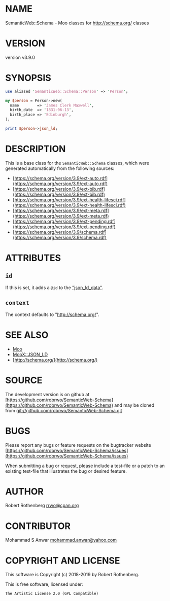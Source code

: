 # NAME

SemanticWeb::Schema - Moo classes for http://schema.org/ classes

# VERSION

version v3.9.0

# SYNOPSIS

```perl
use aliased 'SemanticWeb::Schema::Person' => 'Person';

my $person = Person->new(
  name        => 'James Clerk Maxwell',
  birth_date  => '1831-06-13',
  birth_place => 'Edinburgh',
);

print $person->json_ld;
```

# DESCRIPTION

This is a base class for the `SemanticWeb::Schema` classes, which
were generated automatically from the following sources:

- [https://schema.org/version/3.9/ext-auto.rdf](https://schema.org/version/3.9/ext-auto.rdf)
- [https://schema.org/version/3.9/ext-bib.rdf](https://schema.org/version/3.9/ext-bib.rdf)
- [https://schema.org/version/3.9/ext-health-lifesci.rdf](https://schema.org/version/3.9/ext-health-lifesci.rdf)
- [https://schema.org/version/3.9/ext-meta.rdf](https://schema.org/version/3.9/ext-meta.rdf)
- [https://schema.org/version/3.9/ext-pending.rdf](https://schema.org/version/3.9/ext-pending.rdf)
- [https://schema.org/version/3.9/schema.rdf](https://schema.org/version/3.9/schema.rdf)

# ATTRIBUTES

## `id`

If this is set, it adds a `@id` to the ["json\_ld\_data"](#json_ld_data).

## `context`

The context defaults to "http://schema.org/".

# SEE ALSO

- [Moo](https://metacpan.org/pod/Moo)
- [MooX::JSON\_LD](https://metacpan.org/pod/MooX::JSON_LD)
- [http://schema.org/](http://schema.org/)

# SOURCE

The development version is on github at [https://github.com/robrwo/SemanticWeb-Schema](https://github.com/robrwo/SemanticWeb-Schema)
and may be cloned from [git://github.com/robrwo/SemanticWeb-Schema.git](git://github.com/robrwo/SemanticWeb-Schema.git)

# BUGS

Please report any bugs or feature requests on the bugtracker website
[https://github.com/robrwo/SemanticWeb-Schema/issues](https://github.com/robrwo/SemanticWeb-Schema/issues)

When submitting a bug or request, please include a test-file or a
patch to an existing test-file that illustrates the bug or desired
feature.

# AUTHOR

Robert Rothenberg <rrwo@cpan.org>

# CONTRIBUTOR

Mohammad S Anwar <mohammad.anwar@yahoo.com>

# COPYRIGHT AND LICENSE

This software is Copyright (c) 2018-2019 by Robert Rothenberg.

This is free software, licensed under:

```
The Artistic License 2.0 (GPL Compatible)
```
